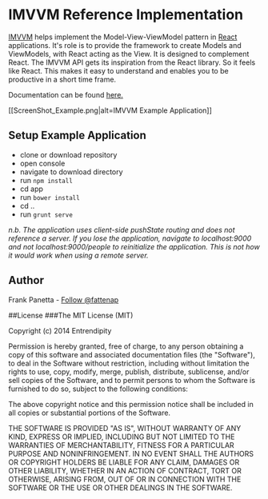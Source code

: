 IMVVM Reference Implementation
=====

[IMVVM](https://github.com/entrendipity/imvvm) helps implement the Model-View-ViewModel pattern in [React](http://facebook.github.io/react/) applications. It's role is to provide the framework to create Models and ViewModels, with React acting as the View. It is designed to complement React. The IMVVM API gets its inspiration from the React library. So it feels like React. This makes it easy to understand and enables you to be productive in a short time frame.

Documentation can be found [here.](https://github.com/entrendipity/imvvm/wiki)  

[[ScreenShot_Example.png|alt=IMVVM Example Application]]

## Setup Example Application
* clone or download repository
* open console
* navigate to download directory
* run `npm install`
* cd app
* run `bower install`
* cd ..
* run `grunt serve`

_n.b. The application uses client-side pushState routing and does not reference a server. If you lose the application, navigate to localhost:9000 and not localhost:9000/people to reinitialize the application. This is not how it would work when using a remote server._

## Author
Frank Panetta  - [Follow @fattenap](https://twitter.com/intent/follow?screen_name=fattenap)

##License
###The MIT License (MIT)

Copyright (c) 2014 Entrendipity

Permission is hereby granted, free of charge, to any person obtaining a copy of this software and associated documentation files (the "Software"), to deal in the Software without restriction, including without limitation the rights to use, copy, modify, merge, publish, distribute, sublicense, and/or sell copies of the Software, and to permit persons to whom the Software is furnished to do so, subject to the following conditions:

The above copyright notice and this permission notice shall be included in all copies or substantial portions of the Software.

THE SOFTWARE IS PROVIDED "AS IS", WITHOUT WARRANTY OF ANY KIND, EXPRESS OR IMPLIED, INCLUDING BUT NOT LIMITED TO THE WARRANTIES OF MERCHANTABILITY, FITNESS FOR A PARTICULAR PURPOSE AND NONINFRINGEMENT. IN NO EVENT SHALL THE AUTHORS OR COPYRIGHT HOLDERS BE LIABLE FOR ANY CLAIM, DAMAGES OR OTHER LIABILITY, WHETHER IN AN ACTION OF CONTRACT, TORT OR OTHERWISE, ARISING FROM, OUT OF OR IN CONNECTION WITH THE SOFTWARE OR THE USE OR OTHER DEALINGS IN THE SOFTWARE.